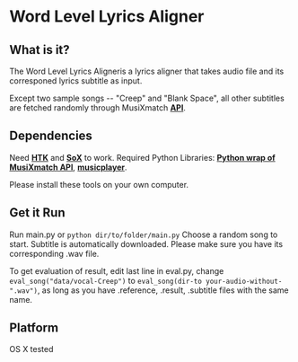 # Word Level Lyrics Aligner
## What is it?
The Word Level Lyrics Aligneris a lyrics aligner that takes audio file and its corresponed lyrics subtitle as input. 

Except two sample songs -- "Creep" and "Blank Space", all other subtitles are fetched randomly through MusiXmatch **[API](https://www.musixmatch.com)**.


## Dependencies
Need **[HTK](http://htk.eng.cam.ac.uk/)** and **[SoX](http://sox.sourceforge.net/)** to work. 
Required Python Libraries: **[Python wrap of MusiXmatch API](https://github.com/utstikkar/pyMusiXmatch)**, **[musicplayer](https://pypi.python.org/pypi/musicplayer)**.

Please install these tools on your own computer.

## Get it Run
Run main.py or `python dir/to/folder/main.py`
Choose a random song to start. Subtitle is automatically downloaded. Please make sure you have its corresponding .wav file.

To get evaluation of result, edit last line in eval.py, change `eval_song("data/vocal-Creep")` to `eval_song(dir-to your-audio-without-".wav")`, as long as you have .reference, .result, .subtitle files with the same name.

## Platform
OS X tested